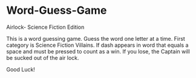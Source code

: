 # Word-Guess-Game
Airlock- Science Fiction Edition
 
This is a word guessing game.  Guess the word one letter at a time. First category is Science Fiction Villains.  If dash appears in word that equals a space and must be pressed to count as a win. If you lose, the Captain will be sucked out of the air lock.  

Good Luck!